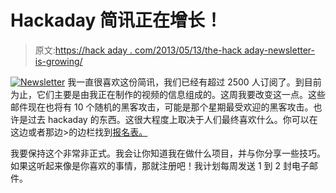 # Hackaday 简讯正在增长！

> 原文:[https://hack aday . com/2013/05/13/the-hack aday-newsletter-is-growing/](https://hackaday.com/2013/05/13/the-hackaday-newsletter-is-growing/)

[![Newsletter](../Images/2c2d8dec9a9e98b759bf09d143790ed3.png)](http://hackaday.com/wp-content/uploads/2013/05/newsletter.jpg) 我一直很喜欢这份简讯，我们已经有超过 2500 人订阅了。到目前为止，它们主要是由我正在制作的视频的信息组成的。这周我要改变这一点。这些邮件现在也将有 10 个随机的黑客攻击，可能是那个星期最受欢迎的黑客攻击。也许是过去 hackaday 的东西。这很大程度上取决于人们最终喜欢什么。你可以在这边或者那边>的边栏找到[报名表。](http://eepurl.com/uu82v)

我要保持这个非常非正式。我会让你知道我在做什么项目，并与你分享一些技巧。如果这听起来像是你喜欢的事情，那就注册吧！我计划每周发送 1 到 2 封电子邮件。